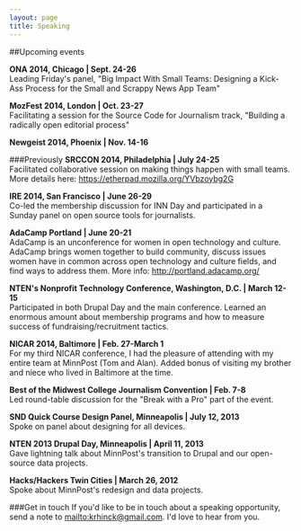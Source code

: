 ```yaml
---
layout: page
title: Speaking
---
```


##Upcoming events

**ONA 2014, Chicago | Sept. 24-26**  
Leading Friday's panel, "Big Impact With Small Teams: Designing a Kick-Ass Process for the Small and Scrappy News App Team"

**MozFest 2014, London | Oct. 23-27**  
Facilitating a session for the Source Code for Journalism track, "Building a radically open editorial process"

**Newgeist 2014, Phoenix | Nov. 14-16**  



###Previously
**SRCCON 2014, Philadelphia | July 24-25**  
Facilitated collaborative session on making things happen with small teams. More details here: <https://etherpad.mozilla.org/YVbzoybg2G>

**IRE 2014, San Francisco | June 26-29**  
Co-led the membership discussion for INN Day and participated in a Sunday panel on open source tools for journalists.

**AdaCamp Portland | June 20-21**  
AdaCamp is an unconference for women in open technology and culture. AdaCamp brings women together to build community, discuss issues women have in common across open technology and culture fields, and find ways to address them. More info: <http://portland.adacamp.org/>

**NTEN's Nonprofit Technology Conference, Washington, D.C. | March 12-15**  
Participated in both Drupal Day and the main conference. Learned an enormous amount about membership programs and how to measure success of fundraising/recruitment tactics.

**NICAR 2014, Baltimore | Feb. 27-March 1**  
For my third NICAR conference, I had the pleasure of attending with my entire team at MinnPost (Tom and Alan). Added bonus of visiting my brother and niece who lived in Baltimore at the time.

**Best of the Midwest College Journalism Convention | Feb. 7-8**  
Led round-table discussion for the "Break with a Pro" part of the event.

**SND Quick Course Design Panel, Minneapolis | July 12, 2013**  
Spoke on panel about designing for all devices.

**NTEN 2013 Drupal Day, Minneapolis | April 11, 2013**  
Gave lightning talk about MinnPost's transition to Drupal and our open-source data projects.

**Hacks/Hackers Twin Cities | March 26, 2012**  
Spoke about MinnPost's redesign and data projects.  


  
###Get in touch
If you'd like to be in touch about a speaking opportunity, send a note to <mailto:krhinck@gmail.com>. I'd love to hear from you.